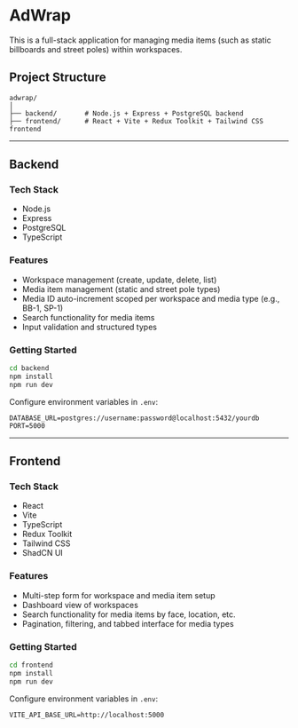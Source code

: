 # AdWrap

This is a full-stack application for managing media items (such as static billboards and street poles) within workspaces. 

## Project Structure

```
adwrap/
│
├── backend/       # Node.js + Express + PostgreSQL backend
├── frontend/      # React + Vite + Redux Toolkit + Tailwind CSS frontend
```

---

## Backend

### Tech Stack

* Node.js
* Express
* PostgreSQL
* TypeScript

### Features

* Workspace management (create, update, delete, list)
* Media item management (static and street pole types)
* Media ID auto-increment scoped per workspace and media type (e.g., BB-1, SP-1)
* Search functionality for media items
* Input validation and structured types

### Getting Started

```bash
cd backend
npm install
npm run dev
```

Configure environment variables in `.env`:

```
DATABASE_URL=postgres://username:password@localhost:5432/yourdb
PORT=5000
```

---

## Frontend

### Tech Stack

* React
* Vite
* TypeScript
* Redux Toolkit
* Tailwind CSS
* ShadCN UI

### Features

* Multi-step form for workspace and media item setup
* Dashboard view of workspaces
* Search functionality for media items by face, location, etc.
* Pagination, filtering, and tabbed interface for media types

### Getting Started

```bash
cd frontend
npm install
npm run dev
```

Configure environment variables in `.env`:

```
VITE_API_BASE_URL=http://localhost:5000
```
